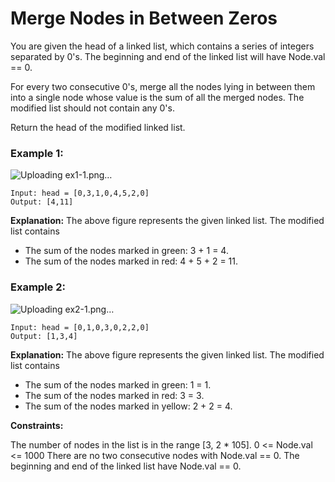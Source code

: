 # Merge Nodes in Between Zeros

You are given the head of a linked list, which contains a series of integers separated by 0's. The beginning and end of the linked list will have Node.val == 0.

For every two consecutive 0's, merge all the nodes lying in between them into a single node whose value is the sum of all the merged nodes. The modified list should not contain any 0's.

Return the head of the modified linked list.

 
### Example 1:
![Uploading ex1-1.png…]()

```
Input: head = [0,3,1,0,4,5,2,0]
Output: [4,11]
```
**Explanation:** 
The above figure represents the given linked list. The modified list contains
- The sum of the nodes marked in green: 3 + 1 = 4.
- The sum of the nodes marked in red: 4 + 5 + 2 = 11.


### Example 2:
![Uploading ex2-1.png…]()

```
Input: head = [0,1,0,3,0,2,2,0]
Output: [1,3,4]
```
**Explanation:** 
The above figure represents the given linked list. The modified list contains
- The sum of the nodes marked in green: 1 = 1.
- The sum of the nodes marked in red: 3 = 3.
- The sum of the nodes marked in yellow: 2 + 2 = 4.
 

**Constraints:**

The number of nodes in the list is in the range [3, 2 * 105].
0 <= Node.val <= 1000
There are no two consecutive nodes with Node.val == 0.
The beginning and end of the linked list have Node.val == 0.
